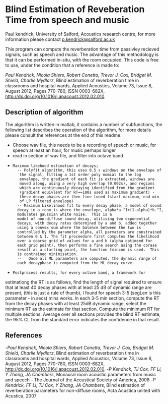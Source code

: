 Blind Estimation of Reveberation Time from speech and music
===========================================
Paul kendrick, University of Salford, Acoustics research centre, for more information please contact p.kendrick@salford.ac.uk

This program can compute the reverberation time from passivley recieved signals, such as speech and music. The advantage of this methodology is that it can be performed in-situ, with the room occupied. This code is free to use, under the condition that a reference is made to:

*Paul Kendrick, Nicola Shiers, Robert Conetta, Trevor J. Cox, Bridget M. Shield, Charlie Mydlarz*, Blind estimation of reverberation time in classrooms and hospital wards, Applied Acoustics, Volume 73, Issue 8, August 2012, Pages 770-780, ISSN 0003-682X, http://dx.doi.org/10.1016/j.apacoust.2012.02.010.


Description of algorithm
--------------
The algorithm is written in matlab, it contains a number of subfunctions, the following list describes the operation of the algorithm, for more details please consult the references at the end of this readme.
  - Choose wav file, this needs to be a recording of speech or music,
  for speech at least an hour, for music perhaps longer
 -  read in section of wav file, and filter into octave band
 -     Maximum likehood estimation of decays; 
         -- Polyfit algorithm, this uses 0.5 s windows on the envelope of
          the signal, fitting a 1st order poly nomial to the log
          envelope, the gradient of each fit is extracted, windows are
          moved along, using a very high overlap (0.002s), and regions
          which are continuously decaying identified from the gradient
          (gradient equivlent for RT==100s used as maximum gradient) -
          these decay phases are then fine tuned (start maximum, end min
          of LP filtered envelope)
         -- Maximum Likelihood fit to every decay phase, a model of sound
         decay in a room is where the envelope, alpha*a.^I+(1-alpha)*b.^I,
         modulates gaussian white noise.  This is a
         model of non-diffuse sound decay, utilising two exponential
         decays, with decay rates determined by a and b, added together
         using a convex sum where the balence between the two is
         controlled by the parameter alpha, all parmaters are constrained
         between 0 & 1. The fit proceedure first computes the likelihood
         over a coarse grid of values for a and b (alpha optimsed for
         each grid point), then performs a fine search using the corase
         result as a starting point, the function fmincon is used.  This
         is contrained minimisation.
         --   Once all ML parameters are computed, the dynamic range of
         each decayphase is computed from the ML decay curve.
  -     Postprocess results, for every octave band, a framework for
  estimationg the RT is as follows, find the length of signal required to
  ensure that at least 40 decay phases with at least 25 dB of dynamic
  range are present, (this is just a rule of thumb), I found for speech
  3-5 (segLen is this parameter - in secs) mins works.  In each 3-5 min 
 section, compute the RT from  the 
 decay phases with at least 25dB dynamic range, select the minimum RT as
 the estimate for that section.  Compute the minimum RT for multiple
 sections.  Average over all sections provides the blind RT estimate, the
 95% CL from the standard error indicates the confidence in that result.
 
 References
 ------
-*Paul Kendrick, Nicola Shiers, Robert Conetta, Trevor J. Cox, Bridget M. Shield, Charlie Mydlarz*, Blind estimation of reverberation time in classrooms and hospital wards, Applied Acoustics, Volume 73, Issue 8, August 2012, Pages 770-780, ISSN 0003-682X, http://dx.doi.org/10.1016/j.apacoust.2012.02.010.
-*P Kendrick, TJ Cox, FF Li, Y Zhang, JA Chambers*, Monaural room acoustic parameters from music and speech - The Journal of the Acoustical Society of America, 2008
-*P Kendrick, FF Li, TJ Cox, Y Zhang, JA Chambers*, Blind estimation of reverberation parameters for non-diffuse rooms, Acta Acustica united with Acustica, 2007
